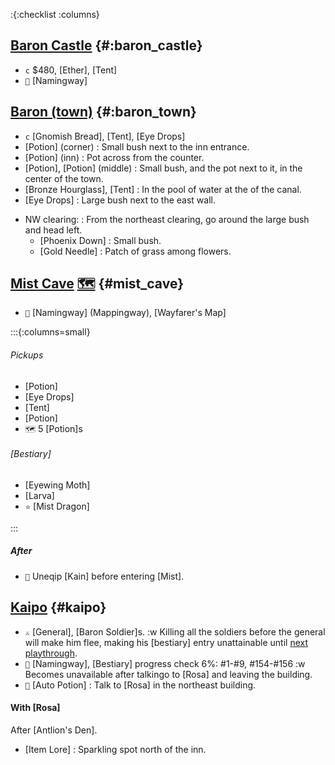 :{:checklist :columns}

## [Baron Castle](@) {#:baron_castle}
* `c` $480, [Ether], [Tent]
* `💬` [Namingway]

## [Baron (town)](@) {#:baron_town}
* `c` [Gnomish Bread], [Tent], [Eye Drops]
* [Potion] (corner)
  : Small bush next to the inn entrance.
* [Potion] (inn)
  : Pot across from the counter.
* [Potion], [Potion] (middle)
  : Small bush, and the pot next to it, in the center of the town.
* [Bronze Hourglass], [Tent]
  : In the pool of water at the of the canal.
* [Eye Drops]
  : Large bush next to the east wall.
- NW clearing:
  : From the northeast clearing, go around the large bush and head left.
  * [Phoenix Down]
    : Small bush.  
  * [Gold Needle]
    : Patch of grass among flowers.
  

## [Mist Cave](@) [🗺️](https://steamcommunity.com/sharedfiles/filedetails/?id=317566256#407515) {#mist_cave}
* `💬` [Namingway] (Mappingway), [Wayfarer's Map]

:::{:columns=small}

###### Pickups
* [Potion]
* [Eye Drops]
* [Tent]
* [Potion]
* `🗺️` 5 [Potion]s
###### [Bestiary]
* [Eyewing Moth]
* [Larva]
* `⭐` [Mist Dragon]

:::

##### After
* `🧳` Uneqip [Kain] before entering [Mist].


## [Kaipo](@) {#kaipo}
* `⚔️` [General], [Baron Soldier]s.
  :w Killing all the soldiers before the general will make him flee, making his [bestiary] entry unattainable until [next playthrough](NG+).
* `💬` [Namingway], [Bestiary] progress check
    6%: #1-#9, #154-#156
    :w Becomes unavailable after talkingo to [Rosa] and leaving the building.
* `💬` [Auto Potion]
  : Talk to [Rosa] in the northeast building.

#### With [Rosa]
After [Antlion's Den].
* [Item Lore]
  : Sparkling spot north of the inn.